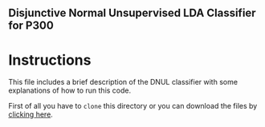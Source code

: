 ## Disjunctive Normal Unsupervised LDA Classifier for P300 

# Instructions

This file includes a brief description of the DNUL classifier with some explanations of how to run this code.

First of all you have to `clone` this directory or you can download the files by [clicking here](https://github.com/MajedElwardy/DNUL_Classifier/archive/master.zip).



